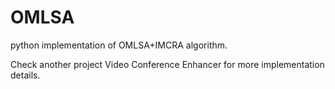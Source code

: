 # OMLSA

python implementation of OMLSA+IMCRA algorithm.

Check another project Video Conference Enhancer for more implementation details.